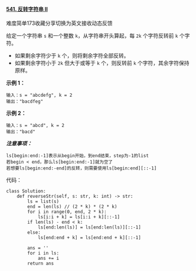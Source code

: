 #### [541. 反转字符串 II](https://leetcode-cn.com/problems/reverse-string-ii/)

难度简单173收藏分享切换为英文接收动态反馈

给定一个字符串 `s` 和一个整数 `k`，从字符串开头算起，每 `2k` 个字符反转前 `k` 个字符。

- 如果剩余字符少于 `k` 个，则将剩余字符全部反转。
- 如果剩余字符小于 `2k` 但大于或等于 `k` 个，则反转前 `k` 个字符，其余字符保持原样。

 

**示例 1：**

```
输入：s = "abcdefg", k = 2
输出："bacdfeg"
```

**示例 2：**

```
输入：s = "abcd", k = 2
输出："bacd"
```

***注意事项：***

```
ls[begin:end:-1]表示从begin开始，到end结束，step为-1的list
若begin < end，那么ls[begin:end:-1]就为空了
若想要ls[begin:end:-end]的反转，则需要使用ls[begin​:end][::-1]
```

代码：

```
class Solution:
    def reverseStr(self, s: str, k: int) -> str:
        ls = list(s)
        end = len(ls) // (2 * k) * (2 * k)
        for i in range(0, end, 2 * k):
            ls[i:i + k] = ls[i:i + k][::-1]
        if len(ls) - end < k:
            ls[end:len(ls)] = ls[end:len(ls)][::-1]
        else:
            ls[end:end + k] = ls[end:end + k][::-1]

        ans = ''
        for i in ls:
            ans += i
        return ans
```

